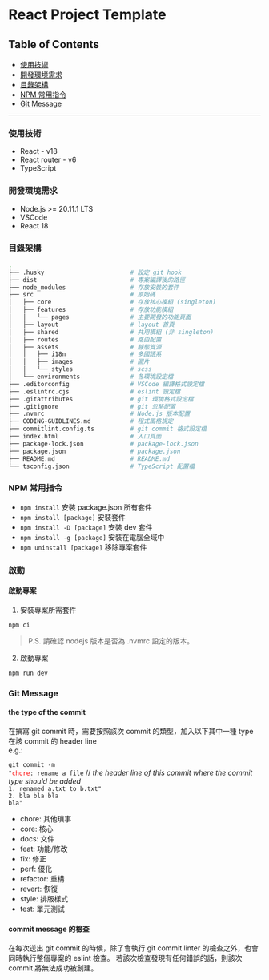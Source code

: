 # React Project Template

## Table of Contents
- [使用技術](#使用技術)
- [開發環境需求](#開發環境需求)
- [目錄架構](#目錄架構)
- [NPM 常用指令](#NPM常用指令)
- [Git Message](#GitMessage)

<hr>

### 使用技術
- React - v18
- React router - v6
- TypeScript

### 開發環境需求
- Node.js >= 20.11.1 LTS
- VSCode
- React 18

### 目錄架構
```sh
.
├── .husky                        # 設定 git hook
├── dist                          # 專案編譯後的路徑
├── node_modules                  # 存放安裝的套件
├── src                           # 原始碼
│   ├── core                      # 存放核心模組 (singleton)
│   ├── features                  # 存放功能模組
│   │   └── pages                 # 主要開發的功能頁面
│   ├── layout                    # layout 首頁
│   ├── shared                    # 共用模組 (非 singleton)
│   ├── routes                    # 路由配置
│   ├── assets                    # 靜態資源
│   │   ├── i18n                  # 多國語系
│   │   ├── images                # 圖片
│   │   └── styles                # scss
│   └── environments              # 各環境設定檔
├── .editorconfig                 # VSCode 編譯格式設定檔
├── .eslintrc.cjs                 # eslint 設定檔
├── .gitattributes                # git 環境格式設定檔
├── .gitignore                    # git 忽略配置  
├── .nvmrc                        # Node.js 版本配置
├── CODING-GUIDLINES.md           # 程式風格規定
├── commitlint.config.ts          # git commit 格式設定檔
├── index.html                    # 入口頁面
├── package-lock.json             # package-lock.json
├── package.json                  # package.json
├── README.md                     # README.md
└── tsconfig.json                 # TypeScript 配置檔
```

### NPM 常用指令
- `npm install` 安裝 package.json 所有套件
- `npm install [package]` 安裝套件
- `npm install -D [package]` 安裝 dev 套件
- `npm install -g [package]` 安裝在電腦全域中
- `npm uninstall [package]` 移除專案套件

### 啟動
#### 啟動專案
1. 安裝專案所需套件
```
npm ci
```
> P.S. 請確認 nodejs 版本是否為 .nvmrc 設定的版本。
2. 啟動專案
```
npm run dev
```

### Git Message
#### the type of the commit
在撰寫 git commit 時，需要按照該次 commit 的類型，加入以下其中一種 type 在該 commit 的 header line <br>
e.g.:
    <div>
        <code>git commit -m "<span style="color: red;">chore</span>: rename a file</code> // <em>the header line of this commit where the commit type should be added </em> <br>
        <code>1. renamed a.txt to b.txt"</code><br>
        <code>2. bla bla bla bla"</code>
    </div>
- chore: 其他瑣事
- core: 核心
- docs: 文件
- feat: 功能/修改
- fix: 修正
- perf: 優化
- refactor: 重構
- revert: 恢復
- style: 排版樣式
- test: 單元測試

#### commit message 的檢查
在每次送出 git commit 的時候，除了會執行 git commit linter 的檢查之外，也會同時執行整個專案的 eslint 檢查。
若該次檢查發現有任何錯誤的話，則該次 commit 將無法成功被創建。